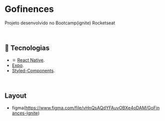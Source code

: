 # Gofinences

Projeto desenvolvido no Bootcamp(ignite) Rocketseat

<br>

## 🚀 Tecnologias

- ⚛️ [React Native](https://reactnative.dev/).
- [Expo](https://docs.expo.dev/).
- [Styled-Components](https://styled-components.com/).

<br>

## Layout 
- figma(https://www.figma.com/file/vHnQsAQdYFAuvOBXe4oDAM/GoFinances-Ignite)

<br>
